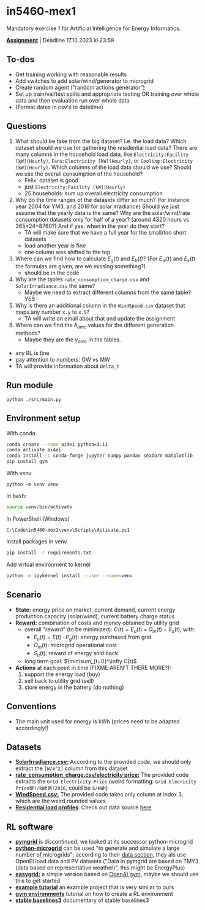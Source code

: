 # in5460-mex1

Mandatory exercise 1 for Artificial Intelligence for Energy Informatics.

[**Assignment**](https://drive.google.com/file/d/1pIJbfPNUTzSqmtWR1NDfasgdQB9se5Tb/view) | Deadline 17.10.2023 kl 23:59


## To-dos

* Get training working with reasonable results
* Add switches to add solar/wind/generator to microgrid
* Create random agent ("random actions generator")
* Set up train/val/test splits and appropriate testing OR training over whole data and then evaluation run over whole data
* (Format dates in csv's to datetime)


## Questions

1. What should be take from the big dataset? I.e. the load data? Which dataset should we use for gathering the residential load data? There are many columns in the household load data, like `Electricity:Facility [kW](Hourly)`, `Fans:Electricity [kW](Hourly)`, or `Cooling:Electricity [kW](Hourly)`. Which columns of the load data should we use? Should we use the overall consumption of the household?
    * Felix' dataset is good
    * just `Electricity:Facility [kW](Hourly)`
    * 25 households: sum up overall electricity consumption
2. Why do the time ranges of the datasets differ so much? (for instance: year 2004 for YM3, and 2016 for solar irradiance) Should we just assume that the yearly data is the same? Why are the solar/wind/rate consumption datasets only for half of a year? (around 4320 hours vs 365*24=8760?) And if yes, when in the year do they start?
    * TA will make sure that we have a full year for the small/too short datasets
    * load another year is fine
    * one column was shifted to the top
3. Where can we find how to calculate $E_g(t)$ and $E_b(t)$? (For $E_w(t)$ and $E_s(t)$ the formulas are given, are we missing something?)
    * should be in the code
4. Why are the tables `rate_consumption_charge.csv` and `SolarIrradiance.csv` the same?
    * Maybe we need to extract different columns from the same table? YES
5. Why is there an additional column in the `WindSpeed.csv` dataset that maps any number `x.y` to `x.5`?
    * TA will write an email about that and update the assignment
6. Where can we find the $\delta_{omc}$ values for the different generation methods?
    * Maybe they are the $\gamma_{omc}$ in the tables. 

* any RL is fine
* pay attention to numbers: GW vs MW
* TA will provide information about `Delta_t`


## Run module
```shell
python ./src/main.py
```


## Environment setup

With conda
```bash
conda create --name ai4ei python=3.11
conda activate ai4ei
conda install -c conda-forge jupyter numpy pandas seaborn matplotlib
pip install gym
```

With venv
```shell
python -m venv venv
```

In bash:
```bash
source venv/bin/activate
```

In PowerShell (Windows)
```shell
C:\Code\in5460-mex1\venv\Scripts\Activate.ps1
```

Install packages in venv
```bash
pip install -r requirements.txt
```

Add virtual environment to kernel
```bash
python -m ipykernel install --user --name=venv
```


## Scenario

* **State:** energy price on market, current demand, current energy production capacity (solar/wind), current battery charge status
* **Reward:** combination of costs and money obtained by utility grid
    * overall "reward" (to be minimized): $C(t)=E_u(t)+O_m(t)-S_u(t)$, with:
      * $E_u(t)=E(t)\cdot P_g(t)$: energy purchased from grid 
      * $O_m(t)$: microgrid operational cost 
      * $S_u(t)$: reward of energy sold back 
    * long term goal: $\min\sum_{t=0}^\infty C(t)$
* **Actions** at each point in time (FIXME AREN'T THERE MORE?): 
    1. support the energy load (buy)
    2. sell back to utility grid (sell)
    3. store energy in the battery (do nothing)


## Conventions
* The main unit used for energy is kWh (prices need to be adapted accordingly!)


## Datasets

* **[SolarIrradiance.csv:](https://drive.google.com/file/d/1SUjtybPtUzwSEDQoqXbMNijEeDi8QF8m/view)** According to the provided code, we should only extract the `[W/m^2]` column from this dataset
* **[rate_consumption_charge.csv/electricity price:](https://drive.google.com/file/d/1uxM9TC401TBwjcdxe3i7TAxSo9tPNWi1/view)** The provided code extracts the `Grid Electricity Price` (weird formatting: `Grid Elecricity Price锛?/kWh锛?2016`, could be `$/kWh`)
* **[WindSpeed.csv:](https://drive.google.com/file/d/1X87VRm88-Tp2cs9zjmOB0R6wTxJl8QBf/view)** The provided code takes only column at index 3, which are the weird rounded values
* **[Residential load profiles](https://data.openei.org/files/153/RESIDENTIAL_LOAD_DATA_E_PLUS_OUTPUT.zip)**: Check out data source [here](https://data.openei.org/submissions/153)


## RL software

* **[pymgrid](https://github.com/Total-RD/pymgrid)** is discontinued, we looked at its successor python-microgrid
* **[python-microgrid](https://github.com/ahalev/python-microgrid/tree/master)** can be used "to generate and simulate a large number of microgrids"; according to their [data section](https://github.com/ahalev/python-microgrid/tree/master#data), they als use OpenEI load data and PV datasets ("Data in pymgrid are based on TMY3 (data based on representative weather)", this might be EnergyPlus)
* **[easygrid:](https://github.com/YannBerthelot/easygrid/tree/main)** a simple version based on [OpenAI gym](https://github.com/openai/gym), maybe we should use this to get started
* **[example tutorial](https://github.com/Wenuka/RL_for_energy_tutorial)** an example project that is very similar to ours
* **[gym environments](https://www.gymlibrary.dev//content/environment_creation/#)** tutorial on how to create a RL environment
* **[stable baselines3](https://stable-baselines3.readthedocs.io/en/master/modules/ppo.html)** documentary of stable baselines3